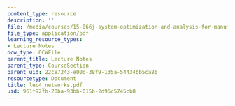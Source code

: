 ```yaml
---
content_type: resource
description: ''
file: /media/courses/15-066j-system-optimization-and-analysis-for-manufacturing-summer-2003/961f92fb28ba93bb015b2d95c5745cb8_lec4_networks.pdf
file_type: application/pdf
learning_resource_types:
- Lecture Notes
ocw_type: OCWFile
parent_title: Lecture Notes
parent_type: CourseSection
parent_uid: 22c87243-e00c-38f9-135a-54434bb5ca86
resourcetype: Document
title: lec4_networks.pdf
uid: 961f92fb-28ba-93bb-015b-2d95c5745cb8
---
```

